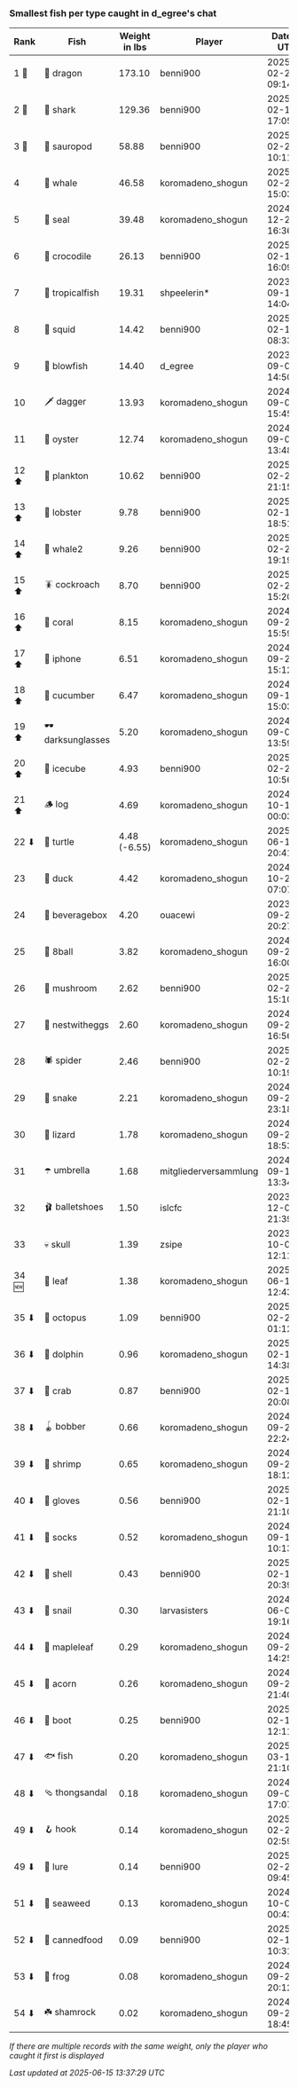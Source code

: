 ### Smallest fish per type caught in d_egree's chat
| Rank | Fish | Weight in lbs | Player | Date in UTC |
|------|--------|-----------|---------|------|
| 1 🥇  | 🐉 dragon | 173.10 | benni900 | 2025-02-24 09:14:48 |
| 2 🥈  | 🦈 shark | 129.36 | benni900 | 2025-02-15 17:05:41 |
| 3 🥉  | 🦕 sauropod | 58.88 | benni900 | 2025-02-21 10:11:36 |
| 4  | 🐳 whale | 46.58 | koromadeno_shogun | 2025-02-24 15:03:30 |
| 5  | 🦭 seal | 39.48 | koromadeno_shogun | 2024-12-25 16:36:21 |
| 6  | 🐊 crocodile | 26.13 | benni900 | 2025-02-18 16:09:25 |
| 7  | 🐠 tropicalfish | 19.31 | shpeelerin* | 2023-09-11 14:04:53 |
| 8  | 🦑 squid | 14.42 | benni900 | 2025-02-19 08:33:38 |
| 9  | 🐡 blowfish | 14.40 | d_egree | 2023-09-04 14:50:53 |
| 10  | 🗡️ dagger | 13.93 | koromadeno_shogun | 2024-09-09 15:45:49 |
| 11  | 🦪 oyster | 12.74 | koromadeno_shogun | 2024-09-03 13:48:42 |
| 12 ⬆ | 🦠 plankton | 10.62 | benni900 | 2025-02-23 21:15:08 |
| 13 ⬆ | 🦞 lobster | 9.78 | benni900 | 2025-02-16 18:51:07 |
| 14 ⬆ | 🐋 whale2 | 9.26 | benni900 | 2025-02-22 19:19:56 |
| 15 ⬆ | 🪳 cockroach | 8.70 | benni900 | 2025-02-21 15:20:20 |
| 16 ⬆ | 🪸 coral | 8.15 | koromadeno_shogun | 2024-09-21 15:59:09 |
| 17 ⬆ | 📱 iphone | 6.51 | koromadeno_shogun | 2024-09-26 15:12:56 |
| 18 ⬆ | 🥒 cucumber | 6.47 | koromadeno_shogun | 2024-09-15 15:03:32 |
| 19 ⬆ | 🕶️ darksunglasses | 5.20 | koromadeno_shogun | 2024-09-05 13:59:53 |
| 20 ⬆ | 🧊 icecube | 4.93 | benni900 | 2025-02-22 10:56:01 |
| 21 ⬆ | 🪵 log | 4.69 | koromadeno_shogun | 2024-10-18 00:03:02 |
| 22 ⬇ | 🐢 turtle | 4.48 (-6.55) | koromadeno_shogun | 2025-06-14 20:41:50 |
| 23  | 🦆 duck | 4.42 | koromadeno_shogun | 2024-10-26 07:07:16 |
| 24  | 🧃 beveragebox | 4.20 | ouacewi | 2023-09-26 20:27:31 |
| 25  | 🎱 8ball | 3.82 | koromadeno_shogun | 2024-09-26 16:00:47 |
| 26  | 🍄 mushroom | 2.62 | benni900 | 2025-02-24 15:10:12 |
| 27  | 🪺 nestwitheggs | 2.60 | koromadeno_shogun | 2024-09-26 16:56:22 |
| 28  | 🕷️ spider | 2.46 | benni900 | 2025-02-23 10:19:17 |
| 29  | 🐍 snake | 2.21 | koromadeno_shogun | 2024-09-27 23:18:58 |
| 30  | 🦎 lizard | 1.78 | koromadeno_shogun | 2024-09-27 18:53:22 |
| 31  | ☂️ umbrella | 1.68 | mitgliederversammlung | 2024-09-17 13:34:57 |
| 32  | 🩰 balletshoes | 1.50 | islcfc | 2023-12-07 21:39:35 |
| 33  | 💀 skull | 1.39 | zsipe | 2023-10-03 12:11:56 |
| 34 🆕 | 🍃 leaf | 1.38 | koromadeno_shogun | 2025-06-13 12:43:36 |
| 35 ⬇ | 🐙 octopus | 1.09 | benni900 | 2025-02-22 01:12:02 |
| 36 ⬇ | 🐬 dolphin | 0.96 | koromadeno_shogun | 2025-02-19 14:38:31 |
| 37 ⬇ | 🦀 crab | 0.87 | benni900 | 2025-02-15 20:08:41 |
| 38 ⬇ | 🪀 bobber | 0.66 | koromadeno_shogun | 2024-09-26 22:24:15 |
| 39 ⬇ | 🦐 shrimp | 0.65 | koromadeno_shogun | 2024-09-26 18:12:18 |
| 40 ⬇ | 🧤 gloves | 0.56 | benni900 | 2025-02-15 21:10:34 |
| 41 ⬇ | 🧦 socks | 0.52 | koromadeno_shogun | 2024-09-14 10:13:51 |
| 42 ⬇ | 🐚 shell | 0.43 | benni900 | 2025-02-15 20:39:11 |
| 43 ⬇ | 🐌 snail | 0.30 | larvasisters | 2024-06-01 19:16:26 |
| 44 ⬇ | 🍁 mapleleaf | 0.29 | koromadeno_shogun | 2024-09-28 14:25:01 |
| 45 ⬇ | 🌰 acorn | 0.26 | koromadeno_shogun | 2024-09-28 21:40:44 |
| 46 ⬇ | 👢 boot | 0.25 | benni900 | 2025-02-16 12:11:25 |
| 47 ⬇ | 🐟 fish | 0.20 | koromadeno_shogun | 2025-03-13 21:10:47 |
| 48 ⬇ | 🩴 thongsandal | 0.18 | koromadeno_shogun | 2024-09-03 17:07:06 |
| 49 ⬇ | 🪝 hook | 0.14 | koromadeno_shogun | 2025-02-24 02:59:02 |
| 49 ⬇ | 🎏 lure | 0.14 | benni900 | 2025-02-28 09:45:42 |
| 51 ⬇ | 🌿 seaweed | 0.13 | koromadeno_shogun | 2024-10-01 00:43:56 |
| 52 ⬇ | 🥫 cannedfood | 0.09 | benni900 | 2025-02-19 10:31:18 |
| 53 ⬇ | 🐸 frog | 0.08 | koromadeno_shogun | 2024-09-27 20:12:48 |
| 54 ⬇ | ☘️ shamrock | 0.02 | koromadeno_shogun | 2024-09-29 18:45:33 |

_If there are multiple records with the same weight, only the player who caught it first is displayed_

_Last updated at 2025-06-15 13:37:29 UTC_